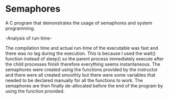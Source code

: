 # Semaphores
A C program that demonstrates the usage of semaphores and system programming. 

-Analysis of run-time-

The compilation time and actual run-time of the executable was fast and there was no lag during the execution. This is because I used the wait() function instead of sleep() so the parent process immediately execute after the child processes finish therefore everything seems instantaneous. The semaphores were created using the functions provided by the instructor and there were all created smoothly but there were some variables that needed to be declared manually for all the functions to work. The semaphores are then finally de-allocated before the end of the program by using the function provided.


